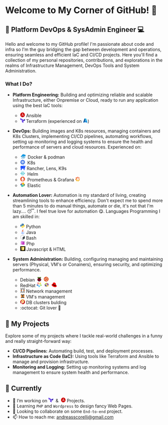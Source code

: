 # Welcome to My Corner of GitHub! 👋

## 🔧 Platform DevOps & SysAdmin Engineer :computer:

Hello and welcome to my GitHub profile! I'm passionate about code and infra so I'm the guy bridging the gap between development and operations, ensuring seamless and efficient IaC and CI/CD projects. Here you'll find a collection of my personal repositories, contributions, and explorations in the realms of Infrastructure Management, DevOps Tools and System Administration.

###  What I Do?
- **Platform Engineering:** Building and optimizing reliable and scalable Infrastructure, either Onpremise or Cloud, ready to run any application using the best IaC tools:
    - <img src="logos/ansible.png" alt="Kubernetes" width="15" height="15"> Ansible
    - <img src="logos/tf.png" alt="Kubernetes" width="15" height="15"> Terraform (experienced on <img src="logos/azure.png" alt="Kubernetes" width="15" height="15">)
- **DevOps:** Building images and K8s resources, managing containers and K8s Clusters, implementing CI/CD pipelines, automating workflows, setting up monitoring and logging systems to ensure the health and performance of servers and cloud resources. Experienced on:
    - <img src="logos/docker.png" alt="Kubernetes" width="20" height="15"> Docker & podman 
    - <img src="logos/k8s.png" alt="Kubernetes" width="15" height="15">&nbsp;&nbsp;K8s 
    - <img src="logos/rancher.png" alt="Kubernetes" width="17" height="15"> Rancher, Lens, K9s
    - <img src="logos/helm.png" alt="Kubernetes" width="15" height="15">&nbsp;&nbsp;Helm
    - <img src="logos/prometheus.png" alt="Kubernetes" width="15" height="15">&nbsp;&nbsp;Prometheus & Grafana <img src="logos/grafana.png" alt="Kubernetes" width="15" height="15">
    - <img src="logos/elastic.png" alt="Kubernetes" width="15" height="15">&nbsp;&nbsp;Elastic
- **Automation Lover:** Automation is my standard of living, creating streamlining tools to enhance efficiency. Don't expect me to spend more than 5 minutes to do manual things, automate or die, it's not that I'm lazy.... :sleeping:. I feel true love for automation :yum:. Languages Programming I am skilled in:
    - <img src="logos/python.png" alt="Kubernetes" width="15" height="15"> Python
    - <img src="logos/java.png" alt="Kubernetes" width="15" height="15"> Java
    - <img src="logos/bash.png" alt="Kubernetes" width="15" height="15"> Bash
    - <img src="logos/php.png" alt="Kubernetes" width="16" height="15"> Php
    - <img src="logos/js.png" alt="Kubernetes" width="16" height="15"> Javascript & HTML

- **System Administration:** Building, configuring managing and maintaining servers (Physical, VM's or Conainers), ensuring security, and optimizing performance.
    - Debian <img src="logos/raspbian.png" alt="Kubernetes" width="21" height="14"> <img src="logos/ubuntu.png" alt="Kubernetes" width="15" height="15"> 
    - RedHat <img src="logos/almalinux.png" alt="Kubernetes" width="16" height="15">&nbsp;&nbsp;<img src="logos/centos.png" alt="Kubernetes" width="16" height="15">&nbsp;&nbsp;<img src="logos/rh.png" alt="Kubernetes" width="16" height="15">  
    - <img src="logos/opnsense.png" alt="Kubernetes" width="15" height="15"> Network management
    - <img src="logos/proxmox.png" alt="Kubernetes" width="15" height="15"> VM's management 
    - <img src="logos/percona.png" alt="Kubernetes" width="15" height="15"> DB clusters bulding
    - :octocat: Git lover :purple_heart:
## 🚀 My Projects
Explore some of my projects where I tackle real-world challenges in a funny and really straight-forward way:
- **CI/CD Pipelines:** Automating build, test, and deployment processes.
- **Infrastructure as Code (IaC):** Using tools like Terraform and Ansible to manage and provision infrastructure.
- **Monitoring and Logging:** Setting up monitoring systems and log management to ensure system health and performance.

## :leaves: Currently

- 🔭 I’m working on <img src="logos/tf.png" alt="Kubernetes" width="15" height="15">&nbsp;&nbsp;&&nbsp;&nbsp;<img src="logos/ansible.png" alt="Kubernetes" width="15" height="15"> Projects.
- 🌱 Learning `PHP` and `Wordpress` to design fancy Web Pages.
- 👯 Looking to collaborate on some `End-to-end` project. 
- 📫 How to reach me: [andreasscorelli@gmail.com](mailto:andreasscorelli@gmail.com)
